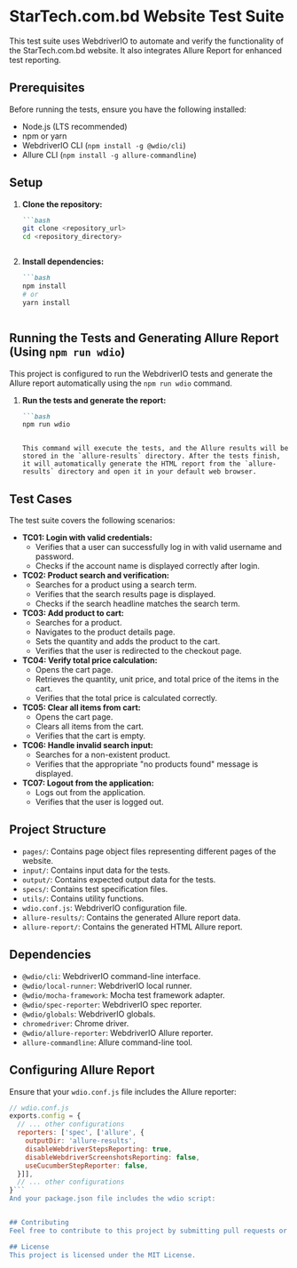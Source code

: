 # StarTech.com.bd Website Test Suite

This test suite uses WebdriverIO to automate and verify the functionality of the StarTech.com.bd website. It also integrates Allure Report for enhanced test reporting.

## Prerequisites

Before running the tests, ensure you have the following installed:

-   Node.js (LTS recommended)
-   npm or yarn
-   WebdriverIO CLI (`npm install -g @wdio/cli`)
-   Allure CLI (`npm install -g allure-commandline`)

## Setup

1.  **Clone the repository:**

    ```markdown
    ```bash
    git clone <repository_url>
    cd <repository_directory>
    ```
    ```

2.  **Install dependencies:**

    ```markdown
    ```bash
    npm install
    # or
    yarn install
    ```
    ```

## Running the Tests and Generating Allure Report (Using `npm run wdio`)

This project is configured to run the WebdriverIO tests and generate the Allure report automatically using the `npm run wdio` command.

1.  **Run the tests and generate the report:**

    ```markdown
    ```bash
    npm run wdio
    ```
    ```

    This command will execute the tests, and the Allure results will be stored in the `allure-results` directory. After the tests finish, it will automatically generate the HTML report from the `allure-results` directory and open it in your default web browser.

## Test Cases

The test suite covers the following scenarios:

-   **TC01: Login with valid credentials:**
    -   Verifies that a user can successfully log in with valid username and password.
    -   Checks if the account name is displayed correctly after login.
-   **TC02: Product search and verification:**
    -   Searches for a product using a search term.
    -   Verifies that the search results page is displayed.
    -   Checks if the search headline matches the search term.
-   **TC03: Add product to cart:**
    -   Searches for a product.
    -   Navigates to the product details page.
    -   Sets the quantity and adds the product to the cart.
    -   Verifies that the user is redirected to the checkout page.
-   **TC04: Verify total price calculation:**
    -   Opens the cart page.
    -   Retrieves the quantity, unit price, and total price of the items in the cart.
    -   Verifies that the total price is calculated correctly.
-   **TC05: Clear all items from cart:**
    -   Opens the cart page.
    -   Clears all items from the cart.
    -   Verifies that the cart is empty.
-   **TC06: Handle invalid search input:**
    -   Searches for a non-existent product.
    -   Verifies that the appropriate "no products found" message is displayed.
-   **TC07: Logout from the application:**
    -   Logs out from the application.
    -   Verifies that the user is logged out.

## Project Structure

-   `pages/`: Contains page object files representing different pages of the website.
-   `input/`: Contains input data for the tests.
-   `output/`: Contains expected output data for the tests.
-   `specs/`: Contains test specification files.
-   `utils/`: Contains utility functions.
-   `wdio.conf.js`: WebdriverIO configuration file.
-   `allure-results/`: Contains the generated Allure report data.
-   `allure-report/`: Contains the generated HTML Allure report.

## Dependencies

-   `@wdio/cli`: WebdriverIO command-line interface.
-   `@wdio/local-runner`: WebdriverIO local runner.
-   `@wdio/mocha-framework`: Mocha test framework adapter.
-   `@wdio/spec-reporter`: WebdriverIO spec reporter.
-   `@wdio/globals`: WebdriverIO globals.
-   `chromedriver`: Chrome driver.
-   `@wdio/allure-reporter`: WebdriverIO Allure reporter.
-   `allure-commandline`: Allure command-line tool.

## Configuring Allure Report

Ensure that your `wdio.conf.js` file includes the Allure reporter:

```javascript
// wdio.conf.js
exports.config = {
  // ... other configurations
  reporters: ['spec', ['allure', {
    outputDir: 'allure-results',
    disableWebdriverStepsReporting: true,
    disableWebdriverScreenshotsReporting: false,
    useCucumberStepReporter: false,
  }]],
  // ... other configurations
}```
And your package.json file includes the wdio script:


## Contributing
Feel free to contribute to this project by submitting pull requests or reporting issues.

## License
This project is licensed under the MIT License. 
